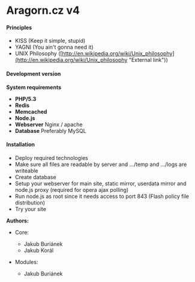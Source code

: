 Aragorn.cz v4
=============

#### Principles ####

* KISS (Keep it simple, stupid)
* YAGNI (You ain't gonna need it)
* UNIX Philosophy ([http://en.wikipedia.org/wiki/Unix_philosophy](http://en.wikipedia.org/wiki/Unix_philosophy "External link"))

#### Development version ####

**System requirements**

* **PHP/5.3**
* **Redis**
* **Memcached**
* **Node.js**
* **Webserver** Nginx / apache
* **Database** Preferably MySQL

#### Installation ####

* Deploy required technologies
* Make sure all files are readable by server and .../temp and .../logs are writeable
* Create database
* Setup your webserver for main site, static mirror, userdata mirror and node.js proxy (required for opera ajax polling)
* Run node.js as root since it needs access to port 843 (Flash policy file distribution)
* Try your site

**Authors:**

* Core:   
  * Jakub Buriánek
  * Jakub Korál

* Modules:
  * Jakub Buriánek
